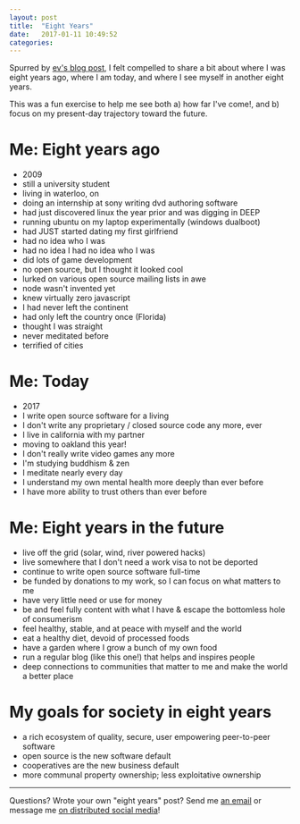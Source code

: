 ```yaml
---
layout: post
title:  "Eight Years"
date:   2017-01-11 10:49:52
categories: 
---
```

Spurred by [ev's blog post](http://evbogue.com/eightyears/), I felt compelled to
share a bit about where I was eight years ago, where I am today, and where I see
myself in another eight years.

This was a fun exercise to help me see both a) how far I've come!, and b) focus
on my present-day trajectory toward the future.

# Me: Eight years ago

- 2009
- still a university student
- living in waterloo, on
- doing an internship at sony writing dvd authoring software
- had just discovered linux the year prior and was digging in DEEP
- running ubuntu on my laptop experimentally (windows dualboot)
- had JUST started dating my first girlfriend
- had no idea who I was
- had no idea I had no idea who I was
- did lots of game development
- no open source, but I thought it looked cool
- lurked on various open source mailing lists in awe
- node wasn't invented yet
- knew virtually zero javascript
- I had never left the continent
- had only left the country once (Florida)
- thought I was straight
- never meditated before
- terrified of cities

# Me: Today

- 2017
- I write open source software for a living
- I don't write any proprietary / closed source code any more, ever
- I live in california with my partner
- moving to oakland this year!
- I don't really write video games any more
- I'm studying buddhism & zen
- I meditate nearly every day
- I understand my own mental health more deeply than ever before
- I have more ability to trust others than ever before


# Me: Eight years in the future

- live off the grid (solar, wind, river powered hacks)
- live somewhere that I don't need a work visa to not be deported
- continue to write open source software full-time
- be funded by donations to my work, so I can focus on what matters to me
- have very little need or use for money
- be and feel fully content with what I have & escape the bottomless hole of consumerism
- feel healthy, stable, and at peace with myself and the world
- eat a healthy diet, devoid of processed foods
- have a garden where I grow a bunch of my own food
- run a regular blog (like this one!) that helps and inspires people
- deep connections to communities that matter to me and make the world a better
  place


# My goals for society in eight years

- a rich ecosystem of quality, secure, user empowering peer-to-peer software
- open source is the new software default
- cooperatives are the new business default
- more communal property ownership; less exploitative ownership

---

Questions? Wrote your own "eight years" post? Send me [an
email](mailto:stephen@eight45.net) or message me [on distributed social
media](https://ssbc.github.io/patchwork/)!

